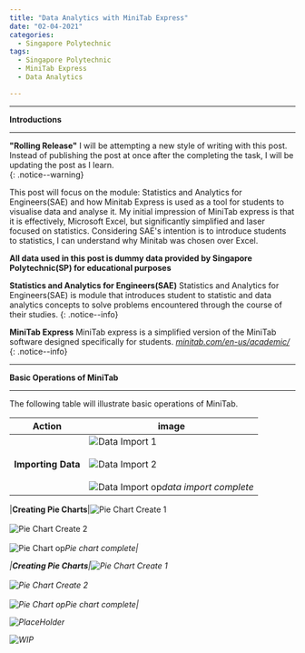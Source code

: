 ```yaml
---
title: "Data Analytics with MiniTab Express"
date: "02-04-2021"
categories:
  - Singapore Polytechnic
tags:
  - Singapore Polytechnic
  - MiniTab Express
  - Data Analytics

---
```


***

<strong>Introductions</strong>

***

**"Rolling Release"** I will be attempting a new style of writing with this post. Instead of publishing the post at once after the completing the task, I will be updating the post as I learn.   
{: .notice--warning}

This post will focus on the module: Statistics and Analytics for Engineers(SAE) and how Minitab Express is used as a tool for students to visualise data and analyse it. My initial impression of MiniTab express is that it is effectively, Microsoft Excel, but significantly simplified and laser focused on statistics. Considering SAE's intention is to introduce students to statistics, I can understand why Minitab was chosen over Excel. 

<strong>All data used in this post is dummy data provided by Singapore Polytechnic(SP) for educational purposes</strong>

**Statistics and Analytics for Engineers(SAE)** Statistics and Analytics for Engineers(SAE) is module that introduces student to statistic and data analytics concepts to solve problems encountered through the course of their studies. 
{: .notice--info}

**MiniTab Express** MiniTab express is a simplified version of the MiniTab software designed specifically for students.
<cite><a href="https://www.minitab.com/en-us/academic/">minitab.com/en-us/academic/</a></cite>
{: .notice--info}

***

<strong>Basic Operations of MiniTab</strong>

***
The following table will illustrate basic operations of MiniTab.

| Action    | image |
| ----------- | ----------- |
|<strong>Importing Data</strong>|![Data Import 1](/assets/images/sp-minitab/import_data.jpg)<br><br>![Data Import 2](/assets/images/sp-minitab/import_data-2.jpg)<br><br>![Data Import op](/assets/images/sp-minitab/import_data-op.jpg)<em>data import complete<em>|

|<strong>Creating Pie Charts</strong>|![Pie Chart Create 1](/assets/images/sp-minitab/piechart_create.jpg)<br><br>![Pie Chart Create 2](/assets/images/sp-minitab/piechart_create-2.jpg)<br><br>![Pie Chart op](/assets/images/sp-minitab/piechart-op.jpg)<em>Pie chart complete<em>|

|<strong>Creating Pie Charts</strong>|![Pie Chart Create 1](/assets/images/sp-minitab/piechart_create.jpg)<br><br>![Pie Chart Create 2](/assets/images/sp-minitab/piechart_create-2.jpg)<br><br>![Pie Chart op](/assets/images/sp-minitab/piechart-op.jpg)<em>Pie chart complete<em>|

![PlaceHolder](/assets/images/common/Placeholder.png)

![WIP](/assets/images/common/WIP.png)